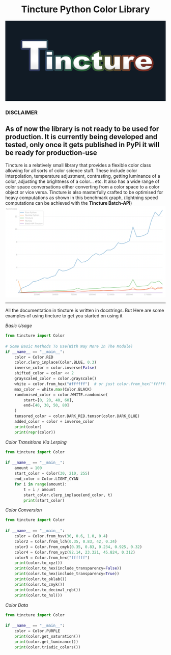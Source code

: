 <h1 style="text-align: center;">Tincture Python Color Library</h1>

![tincture](./assets/tincture_2560x1280.png)

### DISCLAIMER
As of now the library is not ready to be used for production. It is currently being developed and tested, only once it
gets published in PyPi it will be ready for production-use
---

Tincture is a relatively small library that provides a flexible color class allowing for all sorts of color science stuff.
These include color interpolation, temperature adjustment, contrasting, getting luminance of a color, adjusting the
brightness of a color... etc. It also has a wide range of color space conversations either converting from a color space
to a color object or vice versa. Tincture is also masterfully crafted to be optimised for heavy computations as shown in
this benchmark graph, (lightning speed computations can be achieved with the **Tincture Batch-API**)
![Benchmark Graph](assets/benchmark.png)

---
All the documentation in tincture is written in docstrings. But Here are some examples of using tincture to get you
started on using it

_Basic Usage_

```python
from tincture import Color

# Some Basic Methods To Use(With Way More In The Module)
if __name__ == "__main__":
    color = Color.RED
    color.clerp_inplace(Color.BLUE, 0.3)
    inverse_color = color.inverse(False)
    shifted_color = color << 2
    grayscaled_color = color.grayscale()
    white = color.from_hex("#ffffff")  # or just color.from_hex("ffffff")
    max_color = white.max(Color.BLACK)
    randomised_color = color.WHITE.randomise(
        start=[0, 20, 40, 60],
        end=[40, 30, 50, 80]
    )
    tensored_color = color.DARK_RED.tensor(color.DARK_BLUE)
    added_color = color + inverse_color
    print(color)
    print(repr(color))
```

_Color Transitions Via Lerping_

```python
from tincture import Color

if __name__ == "__main__":
    amount = 100
    start_color = Color(30, 210, 255)
    end_color = Color.LIGHT_CYAN
    for i in range(amount):
        t = i / amount
        start_color.clerp_inplace(end_color, t)
        print(start_color)
```

_Color Conversion_

```python
from tincture import Color

if __name__ == "__main__":
    color = Color.from_hsv(30, 0.6, 1.0, 0.4)
    color2 = Color.from_lch(0.35, 0.83, 42, 0.24)
    color3 = Color.from_cmyk(0.35, 0.83, 0.234, 0.925, 0.32)
    color4 = Color.from_xyz(92.14, 23.321, 45.824, 0.312)
    color5 = Color.from_hex("ffffff")
    print(color.to_xyz())
    print(color.to_hex(include_transparency=False))
    print(color.to_hex(include_transparency=True))
    print(color.to_oklab())
    print(color.to_cmyk())
    print(color.to_decimal_rgb())
    print(color.to_hsl())
```

_Color Data_

```python
from tincture import Color

if __name__ == "__main__":
    color = Color.PURPLE
    print(color.get_saturation())
    print(color.get_luminance())
    print(color.triadic_colors())
```
